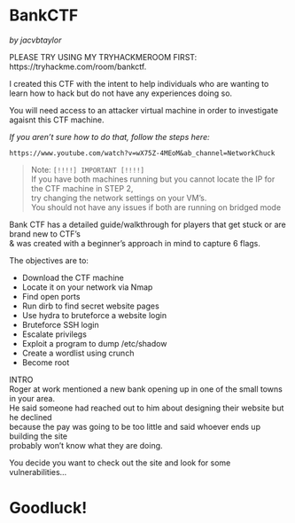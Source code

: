 <h1 class="code-line" data-line-start=1 data-line-end=2 ><a id="BankCTF_1"></a>BankCTF</h1>
<p class="has-line-data" data-line-start="2" data-line-end="3"><em>by jacvbtaylor</em></p>
<p class="has-line-data" data-line-start="5" data-line-end="6">PLEASE TRY USING MY TRYHACKMEROOM FIRST: https://tryhackme.com/room/bankctf.

I created this CTF with the intent to help individuals who are wanting to learn how to hack but do not have any experiences doing so.</p>
<p class="has-line-data" data-line-start="7" data-line-end="8">You will need access to an attacker virtual machine in order to investigate agaisnt this CTF machine.</p>
<p class="has-line-data" data-line-start="9" data-line-end="10"><em>If you aren’t sure how to do that, follow the steps here:</em></p>
<pre><code class="has-line-data" data-line-start="11" data-line-end="13" class="language-sh">https://www.youtube.com/watch?v=wX75Z-<span class="hljs-number">4</span>MEoM&amp;ab_channel=NetworkChuck
</code></pre>
<blockquote>
<p class="has-line-data" data-line-start="14" data-line-end="18">Note: <code>[!!!!] IMPORTANT [!!!!]</code><br>
If you have both machines running but you cannot locate the IP for the CTF machine in STEP 2,<br>
try changing the network settings on your VM’s.<br>
You should not have any issues if both are running on bridged mode</p>
</blockquote>
<p class="has-line-data" data-line-start="21" data-line-end="23">Bank CTF has a detailed guide/walkthrough for players that get stuck or are brand new to CTF’s<br>
&amp; was created with a beginner’s approach in mind to capture 6 flags.</p>
<p class="has-line-data" data-line-start="24" data-line-end="25">The objectives are to:</p>
<ul>
<li class="has-line-data" data-line-start="25" data-line-end="26">Download the CTF machine</li>
<li class="has-line-data" data-line-start="26" data-line-end="27">Locate it on your network via Nmap</li>
<li class="has-line-data" data-line-start="27" data-line-end="28">Find open ports</li>
<li class="has-line-data" data-line-start="28" data-line-end="29">Run dirb to find secret website pages</li>
<li class="has-line-data" data-line-start="29" data-line-end="30">Use hydra to bruteforce a website login</li>
<li class="has-line-data" data-line-start="30" data-line-end="31">Bruteforce SSH login</li>
<li class="has-line-data" data-line-start="31" data-line-end="32">Escalate privilegs</li>
<li class="has-line-data" data-line-start="32" data-line-end="33">Exploit a program to dump /etc/shadow</li>
<li class="has-line-data" data-line-start="33" data-line-end="34">Create a wordlist using crunch</li>
<li class="has-line-data" data-line-start="34" data-line-end="36">Become root</li>
</ul>
<p class="has-line-data" data-line-start="36" data-line-end="41">INTRO<br>
Roger at work mentioned a new bank opening up in one of the small towns in your area.<br>
He said someone had reached out to him about designing their website but he declined<br>
because the pay was going to be too little and said whoever ends up building the site<br>
probably won’t know what they are doing.</p>
<p class="has-line-data" data-line-start="42" data-line-end="43">You decide you want to check out the site and look for some vulnerabilities…</p>
<h1 class="code-line" data-line-start=46 data-line-end=47 ><a id="Goodluck_46"></a>Goodluck!</h1>
